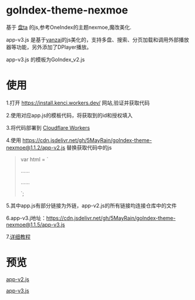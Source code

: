 # goIndex-theme-nexmoe

基于 [盘ta](https://github.com/Hidove/goindex) 的js,参考OneIndex的主题nexmoe,魔改美化.

app-v3.js 是基于[yanzai](https://github.com/yanzai/goindex)的js美化的，支持多盘、搜索、分页加载和调用外部播放器等功能，另外添加了DPlayer播放。

app-v3.js 的模板为GoIndex_v2.js


# 使用

1.打开 https://install.kenci.workers.dev/ 网站,验证并获取代码

2.使用对应app.js的模板代码，将获取到的id和授权填入

3.将代码部署到 [Cloudflare Workers](https://www.cloudflare.com/)

4.使用 https://cdn.jsdelivr.net/gh/5MayRain/goIndex-theme-nexmoe@1.1.2/app-v2.js 替换获取代码中的js
> var html = `
> 
> ......
> <script src="替换"></script>
> 
> ......
> 
> `;

5.其中app.js有部分链接为外链，app-v2.js的所有链接均连接仓库中的文件

6.app-v3.j地址：https://cdn.jsdelivr.net/gh/5MayRain/goIndex-theme-nexmoe@1.1.5/app-v3.js

7.[详细教程](https://5mayrain.github.io/posts/%E6%95%99%E7%A8%8B/cka4stcec0000hcui4b0a4zq0/)

# 预览
[app-v2.js](https://go.zgh.workers.dev/) 

[app-v3.js](https://demo.zgh.workers.dev/) 
